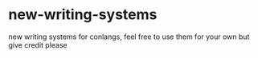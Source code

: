 # new-writing-systems
new writing systems for conlangs, feel free to use them for your own but give credit please
